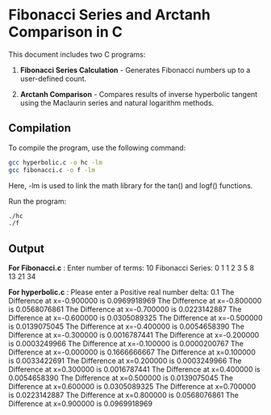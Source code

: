 # Fibonacci Series and Arctanh Comparison in C

This document includes two C programs:

1. **Fibonacci Series Calculation** - Generates Fibonacci numbers up to a user-defined count.

2. **Arctanh Comparison** - Compares results of inverse hyperbolic tangent using the Maclaurin series and natural logarithm methods.

## Compilation

To compile the program, use the following command:

```bash
gcc hyperbolic.c -o hc -lm
gcc fibonacci.c -o f -lm
```
Here, -lm is used to link the math library for the tan() and logf() functions.

Run the program:
```bash
./hc
./f
```
## Output
**For Fibonacci.c** :
Enter number of terms: 10
Fibonacci Series:
0
1
1
2
3
5
8
13
21
34

**For hyperbolic.c** :
Please enter a Positive real number delta:
0.1
The Difference at x=-0.900000 is 0.0969918969
The Difference at x=-0.800000 is 0.0568076861
The Difference at x=-0.700000 is 0.0223142887
The Difference at x=-0.600000 is 0.0305089325
The Difference at x=-0.500000 is 0.0139075045
The Difference at x=-0.400000 is 0.0054658390
The Difference at x=-0.300000 is 0.0016787441
The Difference at x=-0.200000 is 0.0003249966
The Difference at x=-0.100000 is 0.0000200767
The Difference at x=-0.000000 is 0.1666666667
The Difference at x=0.100000 is 0.0033422691
The Difference at x=0.200000 is 0.0003249966
The Difference at x=0.300000 is 0.0016787441
The Difference at x=0.400000 is 0.0054658390
The Difference at x=0.500000 is 0.0139075045
The Difference at x=0.600000 is 0.0305089325
The Difference at x=0.700000 is 0.0223142887
The Difference at x=0.800000 is 0.0568076861
The Difference at x=0.900000 is 0.0969918969